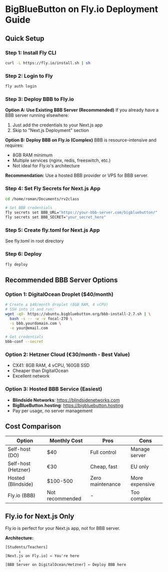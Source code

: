# BigBlueButton on Fly.io Deployment Guide

## Quick Setup

### Step 1: Install Fly CLI
```bash
curl -L https://fly.io/install.sh | sh
```

### Step 2: Login to Fly
```bash
fly auth login
```

### Step 3: Deploy BBB to Fly.io

**Option A: Use Existing BBB Server (Recommended)**
If you already have a BBB server running elsewhere:
1. Just add the credentials to your Next.js app
2. Skip to "Next.js Deployment" section

**Option B: Deploy BBB on Fly.io (Complex)**
BBB is resource-intensive and requires:
- 8GB RAM minimum
- Multiple services (nginx, redis, freeswitch, etc.)
- Not ideal for Fly.io's architecture

**Recommendation:** Use a hosted BBB provider or VPS for BBB server.

### Step 4: Set Fly Secrets for Next.js App
```bash
cd /home/roman/Documents/rv2class

# Set BBB credentials
fly secrets set BBB_URL="https://your-bbb-server.com/bigbluebutton/"
fly secrets set BBB_SECRET="your_secret_here"
```

### Step 5: Create fly.toml for Next.js App
See fly.toml in root directory

### Step 6: Deploy
```bash
fly deploy
```

## Recommended BBB Server Options

### Option 1: DigitalOcean Droplet ($40/month)
```bash
# Create a $40/month droplet (8GB RAM, 4 vCPU)
# SSH into it and run:
wget -qO- https://ubuntu.bigbluebutton.org/bbb-install-2.7.sh | \
  bash -s -- -w -v focal-270 \
  -s bbb.yourdomain.com \
  -e your@email.com

# Get credentials
bbb-conf --secret
```

### Option 2: Hetzner Cloud (€30/month - Best Value)
- CX41: 8GB RAM, 4 vCPU, 160GB SSD
- Cheaper than DigitalOcean
- Excellent network

### Option 3: Hosted BBB Service (Easiest)
- **Blindside Networks**: https://blindsidenetworks.com
- **BigBlueButton.hosting**: https://bigbluebutton.hosting
- Pay per usage, no server management

## Cost Comparison

| Option | Monthly Cost | Pros | Cons |
|--------|--------------|------|------|
| Self-host (DO) | $40 | Full control | Manage server |
| Self-host (Hetzner) | €30 | Cheap, fast | EU only |
| Hosted (Blindside) | $100-500 | Zero maintenance | More expensive |
| Fly.io (BBB) | Not recommended | - | Too complex |

## Fly.io for Next.js Only

Fly.io is perfect for your Next.js app, not for BBB server.

**Architecture:**
```
[Students/Teachers]
      ↓
[Next.js on Fly.io] ← You're here
      ↓
[BBB Server on DigitalOcean/Hetzner] ← Deploy BBB here
```
